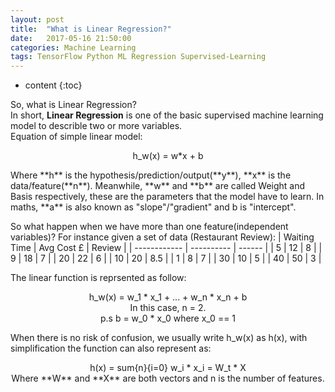 ```yaml
---
layout: post
title:  "What is Linear Regression?"
date:   2017-05-16 21:50:00
categories: Machine Learning
tags: TensorFlow Python ML Regression Supervised-Learning
---
```


* content
{:toc}

So, what is Linear Regression?<br>
In short, **Linear Regression** is one of the basic supervised machine learning model to describle two or more variables.<br>
Equation of simple linear model:
<p align="center">
	h_w(x) = w*x + b
</p>
Where **h** is the hypothesis/prediction/output(**y**), **x** is the data/feature(**n**). Meanwhile, **w** and **b** are called Weight and Basis respectively, these are the parameters that the model have to learn. In maths, **a** is also known as "slope"/"gradient" and b is "intercept".

So what happen when we have more than one feature(independent variables)?
For instance given a set of data (Restaurant Review):
| Waiting Time | Avg Cost £ | Review |
| ------------ | ---------- | ------ |
|      5       |     12     |    8   |
|      9       |     18     |    7   |
|     20       |     22     |    6   |
|     10       |     20     |   8.5  |
|      1       |      8     |    7   |
|     30       |     10     |    5   |
|     40       |     50     |    3   |

The linear function is reprsented as follow:
<p align="center">
	h_w(x) = w_1 * x_1 + ... + w_n * x_n + b 
	<br>
	In this case, n = 2.<br>
	p.s b = w_0 * x_0 where x_0 == 1
</p>
When there is no risk of confusion, we usually write h_w(x) as h(x), with simplification the function can also represent as:
<p align="center">
	h(x) = sum{n}{i=0} w_i * x_i = W_t * X
	<br>
	Where **W** and **X** are both vectors and n is the number of features.
</p>



